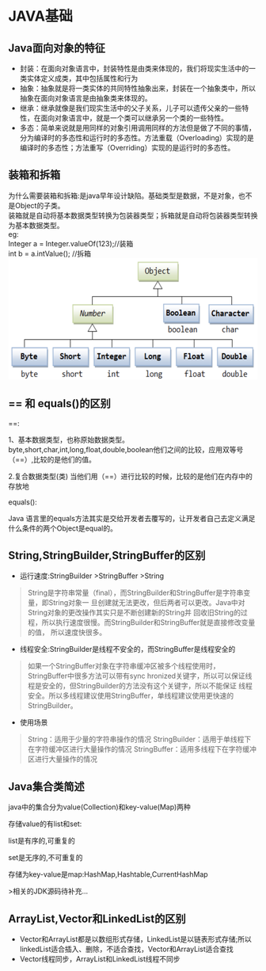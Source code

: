 # JAVA基础
## Java面向对象的特征
* 封装：在面向对象语言中，封装特性是由类来体现的，我们将现实生活中的一类实体定义成类，其中包括属性和行为
* 抽象：抽象就是将一类实体的共同特性抽象出来，封装在一个抽象类中，所以抽象在面向对象语言是由抽象类来体现的。
* 继承：继承就像是我们现实生活中的父子关系，儿子可以遗传父亲的一些特性，在面向对象语言中，就是一个类可以继承另一个类的一些特性。
* 多态：简单来说就是用同样的对象引用调用同样的方法但是做了不同的事情，分为编译时的多态性和运行时的多态性。方法重载（Overloading）实现的是编译时的多态性；方法重写（Overriding）实现的是运行时的多态性。

## 装箱和拆箱
为什么需要装箱和拆箱:是java早年设计缺陷。基础类型是数据，不是对象，也不是Object的子类。
<br>
装箱就是自动将基本数据类型转换为包装器类型；拆箱就是自动将包装器类型转换为基本数据类型。
<br>
eg:
<br>
Integer a = Integer.valueOf(123);//装箱 
<br>
int b = a.intValue(); //拆箱
<br>
<img src="images/装箱拆箱.png" width="545px" height="245px">

## == 和 equals()的区别
<p style="font: 14px;">==:</p>
<p>1、基本数据类型，也称原始数据类型。byte,short,char,int,long,float,double,boolean他们之间的比较，应用双等号（==）,比较的是他们的值。</p>
<p>2.复合数据类型(类) 当他们用（==）进行比较的时候，比较的是他们在内存中的存放地</p>
<p style="font: 14px;">equals():</p>
<p>Java 语言里的equals方法其实是交给开发者去覆写的，让开发者自己去定义满足什么条件的两个Object是equal的。</p>

## String,StringBuilder,StringBuffer的区别
* 运行速度:StringBuilder >StringBuffer >String
>String是字符串常量（final），而StringBuilder和StringBuffer是字符串变量，即String对象一
>旦创建就无法更改，但后两者可以更改。Java中对String对象的更改操作其实只是不断创建新的String并
>回收旧String的过程，所以执行速度很慢。而StringBuilder和StringBuffer就是直接修改变量的值，
>所以速度快很多。
* 线程安全:StringBuilder是线程不安全的，而StringBuffer是线程安全的
>如果一个StringBuffer对象在字符串缓冲区被多个线程使用时，StringBuffer中很多方法可以带有sync
>hronized关键字，所以可以保证线程是安全的，但StringBuilder的方法没有这个关键字，所以不能保证
>线程安全。所以多线程建议使用StringBuffer，单线程建议使用更快速的StringBuilder。
* 使用场景
>String：适用于少量的字符串操作的情况
>StringBuilder：适用于单线程下在字符缓冲区进行大量操作的情况
>StringBuffer：适用多线程下在字符缓冲区进行大量操作的情况

## Java集合类简述
<p>java中的集合分为value(Collection)和key-value(Map)两种</p>
<p>存储value的有list和set:</p>
<p>list是有序的,可重复的</p>
<p>set是无序的,不可重复的</p>
<p>存储为key-value是map:HashMap,Hashtable,CurrentHashMap</p>
>相关的JDK源码待补充...

## ArrayList,Vector和LinkedList的区别
* Vector和ArrayList都是以数组形式存储，LinkedList是以链表形式存储;所以linkedList适合插入、删除，不适合查找，Vector和ArrayList适合查找
* Vector线程同步，ArrayList和LinkedList线程不同步






